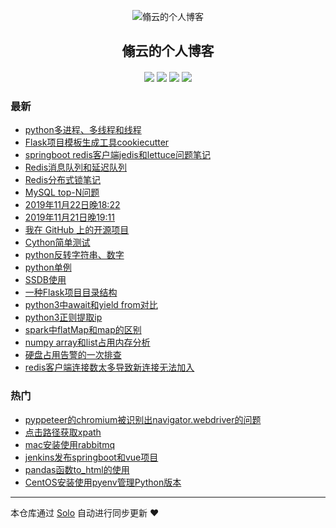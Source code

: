 <p align="center"><img alt="翛云的个人博客" src="https://valkyrie.oss-cn-beijing.aliyuncs.com/favicon/favicon.ico"></p><h2 align="center">
翛云的个人博客
</h2>

<h4 align="center"></h4>
<p align="center"><a title="翛云的个人博客" target="_blank" href="https://github.com/longxiaoyun/solo-blog"><img src="https://img.shields.io/github/last-commit/longxiaoyun/solo-blog.svg?style=flat-square&color=FF9900"></a>
<a title="GitHub repo size in bytes" target="_blank" href="https://github.com/longxiaoyun/solo-blog"><img src="https://img.shields.io/github/repo-size/longxiaoyun/solo-blog.svg?style=flat-square"></a>
<a title="Solo Version" target="_blank" href="https://github.com/88250/solo/releases"><img src="https://img.shields.io/badge/solo-3.6.7-f1e05a.svg?style=flat-square&color=blueviolet"></a>
<a title="Hits" target="_blank" href="https://github.com/88250/hits"><img src="https://hits.b3log.org/longxiaoyun/solo-blog.svg"></a></p>

### 最新

* [python多进程、多线程和线程](https://www.longxyun.com/articles/2019/12/10/1575948693418.html)
* [Flask项目模板生成工具cookiecutter](https://www.longxyun.com/articles/2019/12/06/1575600571356.html)
* [springboot redis客户端jedis和lettuce问题笔记](https://www.longxyun.com/articles/2019/12/03/1575362067513.html)
* [Redis消息队列和延迟队列](https://www.longxyun.com/articles/2019/12/02/1575281754844.html)
* [Redis分布式锁笔记](https://www.longxyun.com/articles/2019/11/29/1574996146159.html)
* [MySQL top-N问题](https://www.longxyun.com/articles/2019/11/26/1574750598876.html)
* [2019年11月22日晚18:22](https://www.longxyun.com/articles/2019/11/22/1574418465690.html)
* [2019年11月21日晚19:11](https://www.longxyun.com/articles/2019/11/21/1574334701188.html)
* [我在 GitHub 上的开源项目](https://www.longxyun.com/my-github-repos)
* [Cython简单测试](https://www.longxyun.com/articles/2019/11/19/1574152647858.html)
* [python反转字符串、数字](https://www.longxyun.com/articles/2019/11/19/1574152299402.html)
* [python单例](https://www.longxyun.com/articles/2019/11/19/1574152351628.html)
* [SSDB使用](https://www.longxyun.com/articles/2019/11/19/1574152091664.html)
* [一种Flask项目目录结构](https://www.longxyun.com/articles/2019/11/19/1574152137072.html)
* [python3中await和yield from对比](https://www.longxyun.com/articles/2019/11/19/1574152035237.html)
* [python3正则提取ip](https://www.longxyun.com/articles/2019/11/19/1574152493847.html)
* [spark中flatMap和map的区别](https://www.longxyun.com/articles/2019/11/19/1574152686800.html)
* [numpy array和list占用内存分析](https://www.longxyun.com/articles/2019/11/19/1574152213009.html)
* [硬盘占用告警的一次排查](https://www.longxyun.com/articles/2019/11/19/1574152894623.html)
* [redis客户端连接数太多导致新连接无法加入](https://www.longxyun.com/articles/2019/11/19/1574151556247.html)

### 热门

* [pyppeteer的chromium被识别出navigator.webdriver的问题](https://www.longxyun.com/articles/2019/11/19/1574152265239.html)
* [点击路径获取xpath](https://www.longxyun.com/articles/2019/11/19/1574152746345.html)
* [mac安装使用rabbitmq](https://www.longxyun.com/articles/2019/11/19/1574152540880.html)
* [ jenkins发布springboot和vue项目](https://www.longxyun.com/articles/2019/11/19/1574152854851.html)
* [pandas函数to_html的使用](https://www.longxyun.com/articles/2019/11/19/1574151971054.html)
* [CentOS安装使用pyenv管理Python版本](https://www.longxyun.com/articles/2019/11/19/1574152604596.html)



---

本仓库通过 [Solo](https://github.com/88250/solo) 自动进行同步更新 ❤️ 